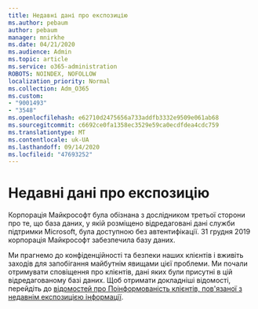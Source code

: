 ```yaml
---
title: Недавні дані про експозицію
ms.author: pebaum
author: pebaum
manager: mnirkhe
ms.date: 04/21/2020
ms.audience: Admin
ms.topic: article
ms.service: o365-administration
ROBOTS: NOINDEX, NOFOLLOW
localization_priority: Normal
ms.collection: Adm_O365
ms.custom:
- "9001493"
- "3548"
ms.openlocfilehash: e62710d2475656a733addfb3332e9509e061ab68
ms.sourcegitcommit: c6692ce0fa1358ec3529e59ca0ecdfdea4cdc759
ms.translationtype: MT
ms.contentlocale: uk-UA
ms.lasthandoff: 09/14/2020
ms.locfileid: "47693252"
---
```

# <a name="recent-data-exposure"></a>Недавні дані про експозицію

Корпорація Майкрософт була обізнана з дослідником третьої сторони про те, що база даних, у якій розміщено відредаговані дані служби підтримки Microsoft, була доступною без автентифікації. 31 грудня 2019 корпорація Майкрософт забезпечила базу даних.

Ми прагнемо до конфіденційності та безпеки наших клієнтів і вживіть заходів для запобігання майбутнім явищами цієї проблеми. Ми почали отримувати сповіщення про клієнтів, дані яких були присутні в цій відредагованому базі даних. Щоб отримати докладніші відомості, перейдіть до [відомостей про Поінформованість клієнтів, пов'язаної з недавнім експозицією інформації](https://aka.ms/privacyinfo).
